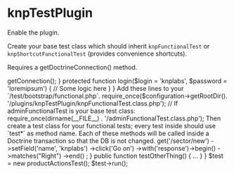 # knpTestPlugin

Enable the plugin.

Create your base test class which should inherit `knpFunctionalTest` or `knpShortcutFunctionalTest` (provides convenience shortcuts).

Requires a getDoctrineConnection() method.

  <?php

  class adminFunctionalTest extends knpLimeFunctionalTest
  {

    protected function getDoctrineConnection()
    {
      return Doctrine::getTable('Product')->getConnection(); 
    }

    protected function login($login = 'knplabs', $password = 'loremipsum')
    {
      // Some logic here
    }
  }

Add these lines to your `/test/bootstrap/functional.php`.

  require_once($configuration->getRootDir(). '/plugins/knpTestPlugin/knpFunctionalTest.class.php');
  // If adminFunctionalTest is your base test class:
  require_once(dirname(__FILE__) . '/adminFunctionalTest.class.php');

Then create a test class for your functional tests; every test inside should use `test*` as method name.
Each of these methods will be called inside a Doctrine transaction so that the DB is not changed.

  <?php
  
  include(dirname(__FILE__).'/../../bootstrap/functional.php');

  class productActionsTest extends adminFunctionalTest
  {
    public function testCreateSector()
    {
      $this
      ->get('/sector/new')
      ->setField('name', 'knplabs')
      ->click('Go on')
      ->with('response')->begin()
        ->matches("Right")
      ->end()
      ;
    }
    
    public function testOtherThing()
    {
      …
    }
  }
  
  $test = new productActionsTest();
  $test->run();
  
